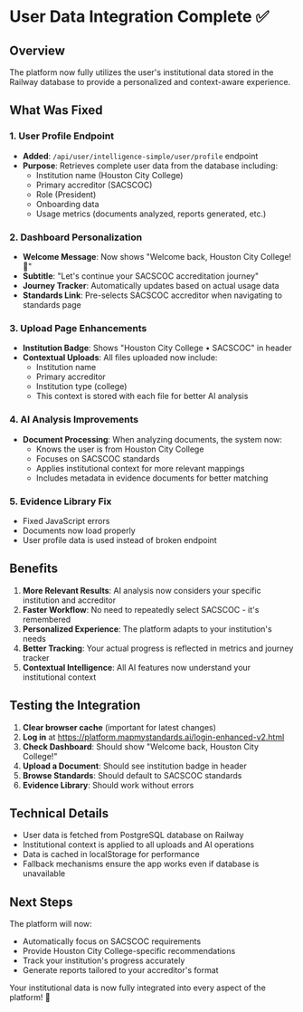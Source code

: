 # User Data Integration Complete ✅

## Overview
The platform now fully utilizes the user's institutional data stored in the Railway database to provide a personalized and context-aware experience.

## What Was Fixed

### 1. User Profile Endpoint
- **Added**: `/api/user/intelligence-simple/user/profile` endpoint
- **Purpose**: Retrieves complete user data from the database including:
  - Institution name (Houston City College)
  - Primary accreditor (SACSCOC)
  - Role (President)
  - Onboarding data
  - Usage metrics (documents analyzed, reports generated, etc.)

### 2. Dashboard Personalization
- **Welcome Message**: Now shows "Welcome back, Houston City College! 👋"
- **Subtitle**: "Let's continue your SACSCOC accreditation journey"
- **Journey Tracker**: Automatically updates based on actual usage data
- **Standards Link**: Pre-selects SACSCOC accreditor when navigating to standards page

### 3. Upload Page Enhancements
- **Institution Badge**: Shows "Houston City College • SACSCOC" in header
- **Contextual Uploads**: All files uploaded now include:
  - Institution name
  - Primary accreditor
  - Institution type (college)
  - This context is stored with each file for better AI analysis

### 4. AI Analysis Improvements
- **Document Processing**: When analyzing documents, the system now:
  - Knows the user is from Houston City College
  - Focuses on SACSCOC standards
  - Applies institutional context for more relevant mappings
  - Includes metadata in evidence documents for better matching

### 5. Evidence Library Fix
- Fixed JavaScript errors
- Documents now load properly
- User profile data is used instead of broken endpoint

## Benefits

1. **More Relevant Results**: AI analysis now considers your specific institution and accreditor
2. **Faster Workflow**: No need to repeatedly select SACSCOC - it's remembered
3. **Personalized Experience**: The platform adapts to your institution's needs
4. **Better Tracking**: Your actual progress is reflected in metrics and journey tracker
5. **Contextual Intelligence**: All AI features now understand your institutional context

## Testing the Integration

1. **Clear browser cache** (important for latest changes)
2. **Log in** at https://platform.mapmystandards.ai/login-enhanced-v2.html
3. **Check Dashboard**: Should show "Welcome back, Houston City College!"
4. **Upload a Document**: Should see institution badge in header
5. **Browse Standards**: Should default to SACSCOC standards
6. **Evidence Library**: Should work without errors

## Technical Details

- User data is fetched from PostgreSQL database on Railway
- Institutional context is applied to all uploads and AI operations
- Data is cached in localStorage for performance
- Fallback mechanisms ensure the app works even if database is unavailable

## Next Steps

The platform will now:
- Automatically focus on SACSCOC requirements
- Provide Houston City College-specific recommendations
- Track your institution's progress accurately
- Generate reports tailored to your accreditor's format

Your institutional data is now fully integrated into every aspect of the platform! 🎉